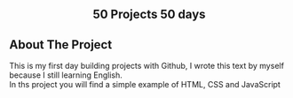 <div align="center">
  <h2 align="center">50 Projects 50 days</h2>
</div>

## About The Project

This is my first day building projects with Github, I wrote this text by myself because I still learning English. <br />
In ths project you will find a simple example of HTML, CSS and JavaScript